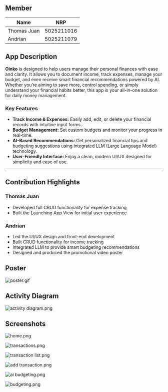 ## Member

| Name        | NRP         |
|-------------|-------------|
| Thomas Juan | 5025211016  |
| Andrian     | 5025211079  |

## App Description

**Oinko** is designed to help users manage their personal finances with ease and clarity. It allows you to document income, track expenses, manage your budget, and even receive smart financial recommendations powered by AI. Whether you’re aiming to save more, control spending, or simply understand your financial habits better, this app is your all-in-one solution for daily money management.

### Key Features
- **Track Income & Expenses:** Easily add, edit, or delete your financial records with intuitive input forms.
- **Budget Management:** Set custom budgets and monitor your progress in real-time.
- **AI-Based Recommendations:** Get personalized financial tips and budgeting suggestions using integrated LLM (Large Language Model) technology.
- **User-Friendly Interface:** Enjoy a clean, modern UI/UX designed for simplicity and ease of use.

---

## Contribution Highlights

### Thomas Juan
- Developed full CRUD functionality for expense tracking  
- Built the Launching App View for initial user experience

### Andrian
- Led the UI/UX design and front-end development  
- Built CRUD functionality for income tracking  
- Integrated LLM to provide smart budgeting recommendations  
- Designed and produced the promotional video poster

## Poster

![poster.gif](assets%2Freadme%2Fposter.gif)

## Activity Diagram

![activity diagram.png](assets%2Freadme%2Factivity%20diagram.png)

## Screenshots

![home.png](assets%2Freadme%2Fhome.png)

![transactions.png](assets%2Freadme%2Ftransactions.png)

![transaction list.png](assets%2Freadme%2Ftransaction%20list.png)

![add transaction.png](assets%2Freadme%2Fadd%20transaction.png)

![ai budgeting.png](assets%2Freadme%2Fai%20budgeting.png)

![budgeting.png](assets%2Freadme%2Fbudgeting.png)